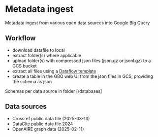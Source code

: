 # Metadata ingest 

Metadata ingest from various open data sources into Google Big Query

## Workflow

- download datafile to local
- extract folder(s) where applicable
- upload folder(s) with compressed json files (json.gz or jsonl.gz) to a GCS bucket
- extract all files using a [Dataflow template](https://cloud.google.com/dataflow/docs/guides/templates/provided/bulk-decompress-cloud-storage)
- create a table in the GBQ web UI from the json files in GCS, providing the schema as json

Schemas per data source in folder [/databases]

## Data sources

- Crossref public data file (2025-03-13)
- DataCite public data file 2024 
- OpenAIRE graph data (2025-02-11)
